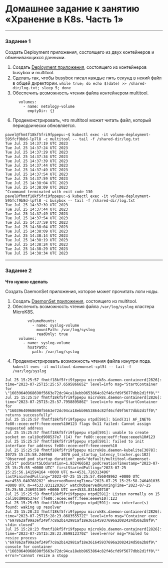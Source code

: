 # Домашнее задание к занятию «Хранение в K8s. Часть 1»

------

### Задание 1 

Создать Deployment приложения, состоящего из двух контейнеров и обменивающихся данными.

1. Создать [Deployment приложения](https://github.com/omega-pasha/kuber-homeworks/blob/main/2.1/volume-deployment.yaml), состоящего из контейнеров busybox и multitool.
2. Сделать так, чтобы busybox писал каждые пять секунд в некий файл в общей директории.
`while true; do echo $(date) >> /shared-dir/log.txt; sleep 5; done`
4. Обеспечить возможность чтения файла контейнером multitool.
```
      volumes:
        - name: netology-volume
          emptyDir: {}
```
6. Продемонстрировать, что multitool может читать файл, который периодоически обновляется.
```
pavel@fhmtf18kf5fri9fppepu:~$ kubectl exec -it volume-deployment-595fcf9b8d-lp7l8 -c multitool -- tail -f /shared-dir/log.txt
Tue Jul 25 14:37:19 UTC 2023
Tue Jul 25 14:37:24 UTC 2023
Tue Jul 25 14:37:29 UTC 2023
Tue Jul 25 14:37:34 UTC 2023
Tue Jul 25 14:37:39 UTC 2023
Tue Jul 25 14:37:44 UTC 2023
Tue Jul 25 14:37:49 UTC 2023
Tue Jul 25 14:37:54 UTC 2023
Tue Jul 25 14:37:59 UTC 2023
Tue Jul 25 14:38:04 UTC 2023
Tue Jul 25 14:38:09 UTC 2023
^Ccommand terminated with exit code 130
pavel@fhmtf18kf5fri9fppepu:~$ kubectl exec -it volume-deployment-595fcf9b8d-lp7l8 -c busybox -- tail -f /shared-dir/log.txt
Tue Jul 25 14:37:39 UTC 2023
Tue Jul 25 14:37:44 UTC 2023
Tue Jul 25 14:37:49 UTC 2023
Tue Jul 25 14:37:54 UTC 2023
Tue Jul 25 14:37:59 UTC 2023
Tue Jul 25 14:38:04 UTC 2023
Tue Jul 25 14:38:09 UTC 2023
Tue Jul 25 14:38:14 UTC 2023
Tue Jul 25 14:38:19 UTC 2023
Tue Jul 25 14:38:24 UTC 2023
Tue Jul 25 14:38:29 UTC 2023
Tue Jul 25 14:38:34 UTC 2023
```

------

### Задание 2

**Что нужно сделать**

Создать DaemonSet приложения, которое может прочитать логи ноды.

1. Создать [DaemonSet приложения](https://github.com/omega-pasha/kuber-homeworks/blob/main/2.1/daemon-multitool.yaml), состоящего из multitool.
2. Обеспечить возможность чтения файла `/var/log/syslog` кластера MicroK8S.
```
          volumeMounts:
            - name: syslog-volume
              mountPath: /var/log/syslog
              readOnly: true
      volumes:
        - name: syslog-volume
          hostPath:
            path: /var/log/syslog
```
4. Продемонстрировать возможность чтения файла изнутри пода.
`kubectl exec -it multitool-daemonset-cpl5t -- tail -f /var/log/syslog`
```
Jul 25 15:25:57 fhmtf18kf5fri9fppepu microk8s.daemon-containerd[2826]: time="2023-07-25T15:25:57.659586665Z" level=info msg="StartContainer for \"16039640968690f5663e72dc94ca18ebb9653864c82f46cfd9f5677dbb2d1ff0\""
Jul 25 15:25:57 fhmtf18kf5fri9fppepu microk8s.daemon-containerd[2826]: time="2023-07-25T15:25:57.795889586Z" level=info msg="StartContainer for \"16039640968690f5663e72dc94ca18ebb9653864c82f46cfd9f5677dbb2d1ff0\" returns successfully"
Jul 25 15:25:57 fhmtf18kf5fri9fppepu ntpd[591]: bind(31) AF_INET6 fe80::ecee:eeff:feee:eeee%10#123 flags 0x11 failed: Cannot assign requested address
Jul 25 15:25:57 fhmtf18kf5fri9fppepu ntpd[591]: unable to create socket on cali0cd908537e7 (14) for fe80::ecee:eeff:feee:eeee%10#123
Jul 25 15:25:57 fhmtf18kf5fri9fppepu ntpd[591]: failed to init interface for address fe80::ecee:eeff:feee:eeee%10
Jul 25 15:25:58 fhmtf18kf5fri9fppepu microk8s.daemon-kubelite[3078]: I0725 15:25:58.246968    3078 pod_startup_latency_tracker.go:102] "Observed pod startup duration" pod="default/multitool-daemonset-cpl5t" podStartSLOduration=1.932466583 podCreationTimestamp="2023-07-25 15:25:55 +0000 UTC" firstStartedPulling="2023-07-25 15:25:56.141594164 +0000 UTC m=+4531.726313496" lastFinishedPulling="2023-07-25 15:25:57.456048962 +0000 UTC m=+4533.040768282" observedRunningTime="2023-07-25 15:25:58.246401035 +0000 UTC m=+4533.831120365" watchObservedRunningTime="2023-07-25 15:25:58.246921369 +0000 UTC m=+4533.831640710"
Jul 25 15:25:59 fhmtf18kf5fri9fppepu ntpd[591]: Listen normally on 15 cali0cd908537e7 [fe80::ecee:eeff:feee:eeee%10]:123
Jul 25 15:25:59 fhmtf18kf5fri9fppepu ntpd[591]: new interface(s) found: waking up resolver
Jul 25 15:28:23 fhmtf18kf5fri9fppepu microk8s.daemon-containerd[2826]: time="2023-07-25T15:28:23.868355572Z" level=info msg="Container exec \"697862af99a3ef249f7c8a2b142981af18e361645937696a2082424d50a2b8f9\" stdin closed"
Jul 25 15:28:23 fhmtf18kf5fri9fppepu microk8s.daemon-containerd[2826]: time="2023-07-25T15:28:23.869812370Z" level=error msg="Failed to resize process \"697862af99a3ef249f7c8a2b142981af18e361645937696a2082424d50a2b8f9\" console for container \"16039640968690f5663e72dc94ca18ebb9653864c82f46cfd9f5677dbb2d1ff0\"" error="cannot resize a stopp
```

------

